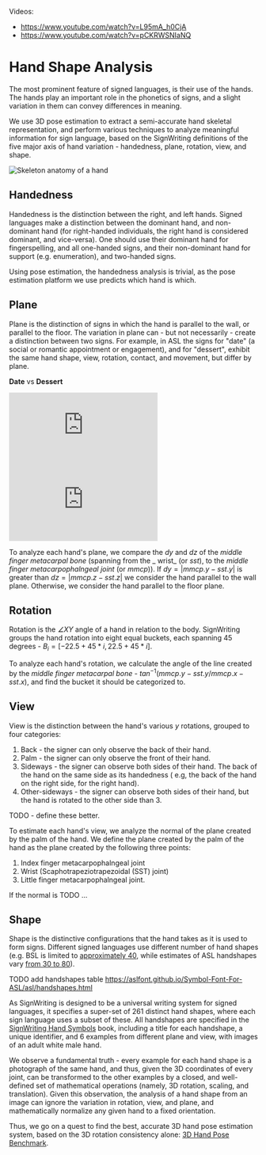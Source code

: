 Videos:

- https://www.youtube.com/watch?v=L95mA_h0CjA
- https://www.youtube.com/watch?v=pCKRWSNIaNQ

# Hand Shape Analysis

The most prominent feature of signed languages, is their use of the hands. The hands play an important role in the
phonetics of signs, and a slight variation in them can convey differences in meaning.

We use 3D pose estimation to extract a semi-accurate hand skeletal representation, and perform various techniques to
analyze meaningful information for sign language, based on the SignWriting definitions of the five major axis of hand
variation - handedness, plane, rotation, view, and shape.

![Skeleton anatomy of a hand](https://www.assh.org/handcare/servlet/servlet.FileDownload?file=00P0a00000ocFz1EAE)

## Handedness

Handedness is the distinction between the right, and left hands. Signed languages make a distinction between the
dominant hand, and non-dominant hand
(for right-handed individuals, the right hand is considered dominant, and vice-versa). One should use their dominant
hand for fingerspelling, and all one-handed signs, and their non-dominant hand for support (e.g. enumeration), and
two-handed signs.

Using pose estimation, the handedness analysis is trivial, as the pose estimation platform we use predicts which hand is
which.

## Plane

Plane is the distinction of signs in which the hand is parallel to the wall, or parallel to the floor. The variation in
plane can - but not necessarily - create a distinction between two signs. For example, in ASL the signs for "date" (a
social or romantic appointment or engagement), and for "dessert", exhibit the same hand shape, view, rotation, contact,
and movement, but differ by plane.

**Date** vs **Dessert**

![date](https://www.signbank.org/signpuddle2.0/glyphogram.php?text=AS10110S10118S20600M17x22S101101xn21S10118n17xn21S20600n11x11&pad=10&name=date)
![dessert](https://www.signbank.org/signpuddle2.0/glyphogram.php?text=AS10140S10148S20600M17x21S101401xn22S10148n17xn22S20600n11x10&pad=10&name=dessert)

To analyze each hand's plane, we compare the _dy_ and _dz_ of the _middle finger metacarpal bone_ (spanning from the _
wrist_ (or _sst_), to the _middle finger metacarpophalngeal joint_ (or _mmcp_)). If $dy = |mmcp.y - sst.y|$ is greater
than $dz = |mmcp.z - sst.z|$ we consider the hand parallel to the wall plane. Otherwise, we consider the hand parallel
to the floor plane.

## Rotation

Rotation is the _∠XY_ angle of a hand in relation to the body. SignWriting groups the hand rotation into eight equal
buckets, each spanning 45 degrees - $B_i = [-22.5 + 45*i, 22.5 + 45*i]$.

To analyze each hand's rotation, we calculate the angle of the line created by the _middle finger metacarpal bone_ -
$tan^{-1}(mmcp.y - sst.y / mmcp.x - sst.x)$, and find the bucket it should be categorized to.

## View

View is the distinction between the hand's various _y_ rotations, grouped to four categories:

1. Back - the signer can only observe the back of their hand.
2. Palm - the signer can only observe the front of their hand.
3. Sideways - the signer can observe both sides of their hand. The back of the hand on the same side as its handedness (
   e.g, the back of the hand on the right side, for the right hand).
4. Other-sideways - the signer can observe both sides of their hand, but the hand is rotated to the other side than 3.

TODO - define these better.

To estimate each hand's view, we analyze the normal of the plane created by the palm of the hand. We define the plane
created by the palm of the hand as the plane created by the following three points:

1. Index finger metacarpophalngeal joint
2. Wrist (Scaphotrapeziotrapezoidal (SST) joint)
3. Little finger metacarpophalngeal joint.

If the normal is TODO ...

## Shape

Shape is the distinctive configurations that the hand takes as it is used to form signs. Different signed languages use
different number of hand shapes (e.g. BSL is limited
to [approximately 40](https://bsl.surrey.ac.uk/principles/i-hand-shapes), while estimates of ASL handshapes
vary [from 30 to 80](https://aslfont.github.io/Symbol-Font-For-ASL/asl/handshapes.html)).

TODO add handshapes table https://aslfont.github.io/Symbol-Font-For-ASL/asl/handshapes.html

As SignWriting is designed to be a universal writing system for signed languages, it specifies a super-set of 261
distinct hand shapes, where each sign language uses a subset of these. All handshapes are specified in
the [SignWriting Hand Symbols](https://www.academia.edu/39941992/SignWriting_Hand_Symbols_in_the_International_SignWriting_Alphabet_2010)
book, including a title for each handshape, a unique identifier, and 6 examples from different plane and view, with
images of an adult white male hand.

We observe a fundamental truth - every example for each hand shape is a photograph of the same hand, and thus, given the
3D coordinates of every joint, can be transformed to the other examples by a closed, and well-defined set of
mathematical operations (namely, 3D rotation, scaling, and translation). Given this observation, the analysis of a hand
shape from an image can ignore the variation in rotation, view, and plane, and mathematically normalize any given hand
to a fixed orientation.

Thus, we go on a quest to find the best, accurate 3D hand pose estimation system, based on the 3D rotation consistency
alone: [3D Hand Pose Benchmark](https://github.com/sign/3d-hands-benchmark).
